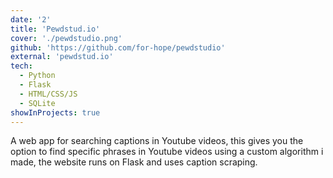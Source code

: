 ```yaml
---
date: '2'
title: 'Pewdstud.io'
cover: './pewdstudio.png'
github: 'https://github.com/for-hope/pewdstudio'
external: 'pewdstud.io'
tech:
  - Python
  - Flask
  - HTML/CSS/JS
  - SQLite
showInProjects: true
---
```


A web app for searching captions in Youtube videos, this gives you the option to find specific phrases in Youtube videos using a custom algorithm i made, the website runs on Flask and uses caption scraping.
